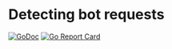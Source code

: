 # Detecting bot requests

[![GoDoc](https://godoc.org/github.com/SmotrovaLilit/botdetect?status.svg)](https://godoc.org/github.com/SmotrovaLilit/botdetect)
[![Go Report Card](https://goreportcard.com/badge/github.com/SmotrovaLilit/botdetect)](https://goreportcard.com/report/github.com/SmotrovaLilit/botdetect)
